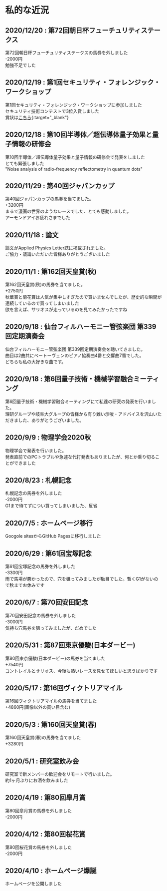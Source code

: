 # 私的な近況

## 2020/12/20 : 第72回朝日杯フューチュリティステークス
第72回朝日杯フューチュリティステークスの馬券を外しました<br>
-2000円<br>
勉強不足でした<br>

## 2020/12/19 : 第1回セキュリティ・フォレンジック・ワークショップ
第1回セキュリティ・フォレンジック・ワークショップに参加しました<br>
セキュリティ技術コンテストで3位入賞しました<br>
賞状は[こちら](./seccon.JPG){:target="_blank"}<br>

## 2020/12/18 : 第10回半導体／超伝導体量子効果と量子情報の研修会
第10回半導体／超伝導体量子効果と量子情報の研修会で発表をしました<br>
とても緊張しました<br>
"Noise analysis of radio-frequency reflectometry in quantum dots"<br>

## 2020/11/29 : 第40回ジャパンカップ
第40回ジャパンカップの馬券を当てました。<br>
+3200円<br>
まるで漫画の世界のようなレースでした、とても感動しました。<br>
アーモンドアイお疲れさまでした<br>

## 2020/11/18 : 論文
論文がApplied Physics Letter誌に掲載されました。<br>
ご協力・議論いただいた皆様ありがとうございました<br>


## 2020/11/1 : 第162回天皇賞(秋)
第162回天皇賞(秋)の馬券を当てました。<br>
+2750円<br>
秋華賞と菊花賞は人気が集中しすぎたので買いませんでしたが、歴史的な瞬間が連続しているので買ってしまいました<br>
欲を言えば、サリオスが走っているのを見てみたかったですね

## 2020/9/18 : 仙台フィルハーモニー管弦楽団 第339回定期演奏会
仙台フィルハーモニー管弦楽団 第339回定期演奏会を聴いてきました。<br>
曲目は2曲共にベートーヴェンのピアノ協奏曲4番と交響曲7番でした。<br>
どちらも私の大好きな曲です。<br>

## 2020/9/18 : 第6回量子技術・機械学習融合ミーティング
第6回量子技術・機械学習融合ミーティングにて私達の研究の発表を行いました。<br>
理研グループや岐阜大グループの皆様から有り難い示唆・アドバイスを沢山いただきました、ありがとうございました。<br>

## 2020/9/9 : 物理学会2020秋
物理学会で発表を行いました。<br>
発表直前でのPCトラブルや急遽な代打発表もありましたが、何とか乗り切ることができました<br>

## 2020/8/23 : 札幌記念
札幌記念の馬券を外しました<br>
-2000円<br>
G1まで待てずについ買ってしまいました、反省

## 2020/7/5 : ホームページ移行
Googole sitesからGitHub Pagesに移行しました<br>

## 2020/6/29 : 第61回宝塚記念
第61回宝塚記念の馬券を外しました<br>
-3300円<br>
雨で馬場が悪かったので、穴を狙ってみましたが駄目でした。暫くG1がないので秋までお休みです

## 2020/6/7 : 第70回安田記念
第70回安田記念の馬券を外しました<br>
-3000円<br>
気持ち穴馬券を狙ってみましたが、だめでした


## 2020/5/31 : 第87回東京優駿(日本ダービー)

第80回東京優駿(日本ダービー)の馬券を当てました<br>
+7540円<br>
コントレイルとサリオス、今後も熱いレースを見せてほしいと思うばかりです


## 2020/5/17 : 第16回ヴィクトリアマイル
第16回ヴィクトリアマイルの馬券を当てました<br>
+4860円(画像以外の買い目含む)<br>


## 2020/5/3 : 第160回天皇賞(春)
第160回天皇賞(春)の馬券を当てました<br>
+3280円


## 2020/5/1 : 研究室飲み会
研究室で新メンバーの歓迎会をリモートで行いました。<br>
約1ヶ月ぶりにお酒を飲みました


## 2020/4/19 : 第80回皐月賞
第80回皐月賞の馬券を外しました<br>
-2000円


## 2020/4/12 : 第80回桜花賞
第80回桜花賞の馬券を外しました<br>
-2000円


## 2020/4/10 : ホームページ爆誕
ホームページを公開しました